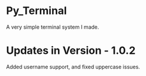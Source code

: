 # Py_Terminal
A very simple terminal system I made.



# Updates in Version - 1.0.2
Added username support, and fixed uppercase issues.
